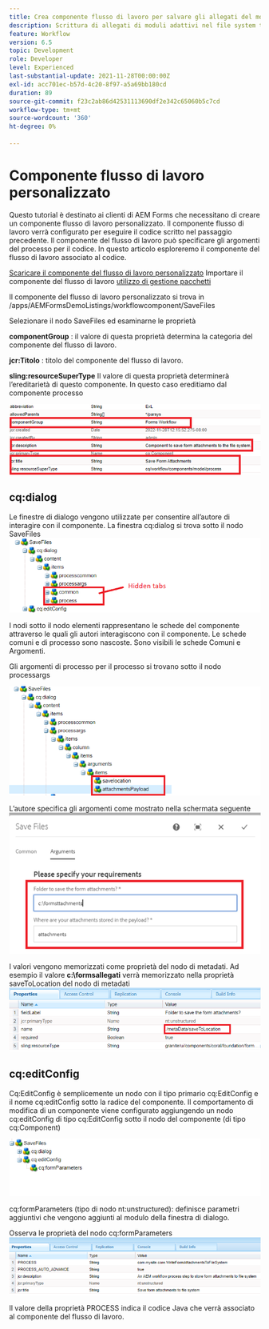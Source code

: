 ```yaml
---
title: Crea componente flusso di lavoro per salvare gli allegati del modulo nel file system
description: Scrittura di allegati di moduli adattivi nel file system tramite un componente flusso di lavoro personalizzato
feature: Workflow
version: 6.5
topic: Development
role: Developer
level: Experienced
last-substantial-update: 2021-11-28T00:00:00Z
exl-id: acc701ec-b57d-4c20-8f97-a5a69bb180cd
duration: 89
source-git-commit: f23c2ab86d42531113690df2e342c65060b5c7cd
workflow-type: tm+mt
source-wordcount: '360'
ht-degree: 0%

---
```


# Componente flusso di lavoro personalizzato

Questo tutorial è destinato ai clienti di AEM Forms che necessitano di creare un componente flusso di lavoro personalizzato. Il componente flusso di lavoro verrà configurato per eseguire il codice scritto nel passaggio precedente. Il componente del flusso di lavoro può specificare gli argomenti del processo per il codice. In questo articolo esploreremo il componente del flusso di lavoro associato al codice.


[Scaricare il componente del flusso di lavoro personalizzato](assets/saveFiles.zip)
Importare il componente del flusso di lavoro [utilizzo di gestione pacchetti](http://localhost:4502/crx/packmgr/index.jsp)

Il componente del flusso di lavoro personalizzato si trova in /apps/AEMFormsDemoListings/workflowcomponent/SaveFiles

Selezionare il nodo SaveFiles ed esaminarne le proprietà

**componentGroup** : il valore di questa proprietà determina la categoria del componente del flusso di lavoro.

**jcr:Titolo** : titolo del componente del flusso di lavoro.

**sling:resourceSuperType** Il valore di questa proprietà determinerà l’ereditarietà di questo componente. In questo caso ereditiamo dal componente processo


![component-properties](assets/component-properties1.png)

## cq:dialog

Le finestre di dialogo vengono utilizzate per consentire all’autore di interagire con il componente. La finestra cq:dialog si trova sotto il nodo SaveFiles
![cq-dialog](assets/cq-dialog.png)

I nodi sotto il nodo elementi rappresentano le schede del componente attraverso le quali gli autori interagiscono con il componente. Le schede comuni e di processo sono nascoste. Sono visibili le schede Comuni e Argomenti.

Gli argomenti di processo per il processo si trovano sotto il nodo processargs

![process-args](assets/process-arguments.png)

L’autore specifica gli argomenti come mostrato nella schermata seguente
![workflow-component](assets/custom-workflow-component.png)

I valori vengono memorizzati come proprietà del nodo di metadati. Ad esempio il valore **c:\formsallegati** verrà memorizzato nella proprietà saveToLocation del nodo di metadati
![salva-posizione](assets/save-to-location.png)

## cq:editConfig

Cq:EditConfig è semplicemente un nodo con il tipo primario cq:EditConfig e il nome cq:editConfig sotto la radice del componente. Il comportamento di modifica di un componente viene configurato aggiungendo un nodo cq:editConfig di tipo cq:EditConfig sotto il nodo del componente (di tipo cq:Component)

![edit-config](assets/cq-edit-config.png)

cq:formParameters (tipo di nodo nt:unstructured): definisce parametri aggiuntivi che vengono aggiunti al modulo della finestra di dialogo.


Osserva le proprietà del nodo cq:formParameters
![from-parameters-properties](assets/form-parameters-properties.png)

Il valore della proprietà PROCESS indica il codice Java che verrà associato al componente del flusso di lavoro.
